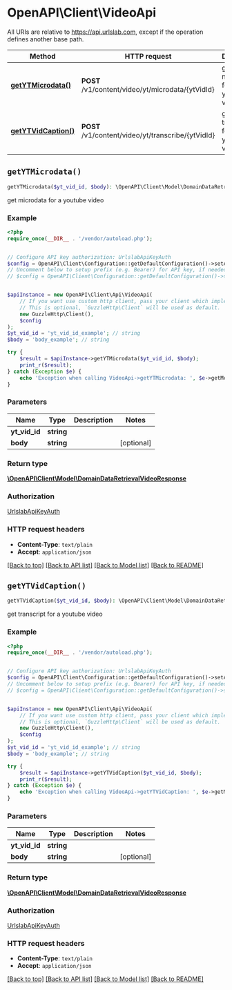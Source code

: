 # OpenAPI\Client\VideoApi

All URIs are relative to https://api.urlslab.com, except if the operation defines another base path.

| Method | HTTP request | Description |
| ------------- | ------------- | ------------- |
| [**getYTMicrodata()**](VideoApi.md#getYTMicrodata) | **POST** /v1/content/video/yt/microdata/{ytVidId} | get microdata for a youtube video |
| [**getYTVidCaption()**](VideoApi.md#getYTVidCaption) | **POST** /v1/content/video/yt/transcribe/{ytVidId} | get transcript for a youtube video |


## `getYTMicrodata()`

```php
getYTMicrodata($yt_vid_id, $body): \OpenAPI\Client\Model\DomainDataRetrievalVideoResponse
```

get microdata for a youtube video

### Example

```php
<?php
require_once(__DIR__ . '/vendor/autoload.php');


// Configure API key authorization: UrlslabApiKeyAuth
$config = OpenAPI\Client\Configuration::getDefaultConfiguration()->setApiKey('X-URLSLAB-KEY', 'YOUR_API_KEY');
// Uncomment below to setup prefix (e.g. Bearer) for API key, if needed
// $config = OpenAPI\Client\Configuration::getDefaultConfiguration()->setApiKeyPrefix('X-URLSLAB-KEY', 'Bearer');


$apiInstance = new OpenAPI\Client\Api\VideoApi(
    // If you want use custom http client, pass your client which implements `GuzzleHttp\ClientInterface`.
    // This is optional, `GuzzleHttp\Client` will be used as default.
    new GuzzleHttp\Client(),
    $config
);
$yt_vid_id = 'yt_vid_id_example'; // string
$body = 'body_example'; // string

try {
    $result = $apiInstance->getYTMicrodata($yt_vid_id, $body);
    print_r($result);
} catch (Exception $e) {
    echo 'Exception when calling VideoApi->getYTMicrodata: ', $e->getMessage(), PHP_EOL;
}
```

### Parameters

| Name | Type | Description  | Notes |
| ------------- | ------------- | ------------- | ------------- |
| **yt_vid_id** | **string**|  | |
| **body** | **string**|  | [optional] |

### Return type

[**\OpenAPI\Client\Model\DomainDataRetrievalVideoResponse**](../Model/DomainDataRetrievalVideoResponse.md)

### Authorization

[UrlslabApiKeyAuth](../../README.md#UrlslabApiKeyAuth)

### HTTP request headers

- **Content-Type**: `text/plain`
- **Accept**: `application/json`

[[Back to top]](#) [[Back to API list]](../../README.md#endpoints)
[[Back to Model list]](../../README.md#models)
[[Back to README]](../../README.md)

## `getYTVidCaption()`

```php
getYTVidCaption($yt_vid_id, $body): \OpenAPI\Client\Model\DomainDataRetrievalVideoResponse
```

get transcript for a youtube video

### Example

```php
<?php
require_once(__DIR__ . '/vendor/autoload.php');


// Configure API key authorization: UrlslabApiKeyAuth
$config = OpenAPI\Client\Configuration::getDefaultConfiguration()->setApiKey('X-URLSLAB-KEY', 'YOUR_API_KEY');
// Uncomment below to setup prefix (e.g. Bearer) for API key, if needed
// $config = OpenAPI\Client\Configuration::getDefaultConfiguration()->setApiKeyPrefix('X-URLSLAB-KEY', 'Bearer');


$apiInstance = new OpenAPI\Client\Api\VideoApi(
    // If you want use custom http client, pass your client which implements `GuzzleHttp\ClientInterface`.
    // This is optional, `GuzzleHttp\Client` will be used as default.
    new GuzzleHttp\Client(),
    $config
);
$yt_vid_id = 'yt_vid_id_example'; // string
$body = 'body_example'; // string

try {
    $result = $apiInstance->getYTVidCaption($yt_vid_id, $body);
    print_r($result);
} catch (Exception $e) {
    echo 'Exception when calling VideoApi->getYTVidCaption: ', $e->getMessage(), PHP_EOL;
}
```

### Parameters

| Name | Type | Description  | Notes |
| ------------- | ------------- | ------------- | ------------- |
| **yt_vid_id** | **string**|  | |
| **body** | **string**|  | [optional] |

### Return type

[**\OpenAPI\Client\Model\DomainDataRetrievalVideoResponse**](../Model/DomainDataRetrievalVideoResponse.md)

### Authorization

[UrlslabApiKeyAuth](../../README.md#UrlslabApiKeyAuth)

### HTTP request headers

- **Content-Type**: `text/plain`
- **Accept**: `application/json`

[[Back to top]](#) [[Back to API list]](../../README.md#endpoints)
[[Back to Model list]](../../README.md#models)
[[Back to README]](../../README.md)
